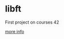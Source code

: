 # libft
First project on courses 42

[more info](https://github.com/prippa/libft/blob/master/libft.en.pdf)
